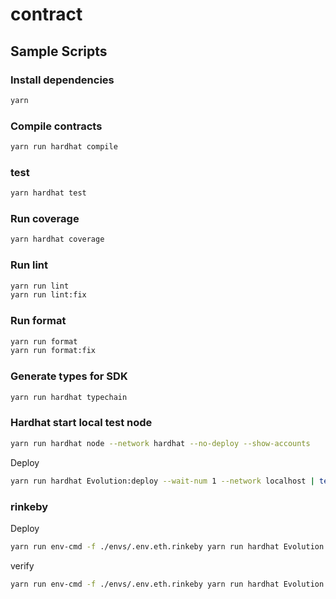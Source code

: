 # contract

## Sample Scripts
### Install dependencies
```bash
yarn
```

### Compile contracts
```bash
yarn run hardhat compile
```

### test
```bash
yarn hardhat test
```

### Run coverage
```bash
yarn hardhat coverage
```

### Run lint
```bash
yarn run lint
yarn run lint:fix
```

### Run format

```bash
yarn run format
yarn run format:fix
```

### Generate types for SDK
```bash
yarn run hardhat typechain
```

### Hardhat start local test node
```bash
yarn run hardhat node --network hardhat --no-deploy --show-accounts
```

Deploy
``` bash
yarn run hardhat Evolution:deploy --wait-num 1 --network localhost | tee -a ./logs/deployToLocal.log
```

### rinkeby

Deploy
``` bash
yarn run env-cmd -f ./envs/.env.eth.rinkeby yarn run hardhat Evolution:deploy --wait-num 1 --network rinkeby | tee -a ./logs/deployToLocal.log
```

verify
``` bash
yarn run env-cmd -f ./envs/.env.eth.rinkeby yarn run hardhat Evolution:verify --network rinkeby | tee -a ./logs/verifyRinkeby.log
```